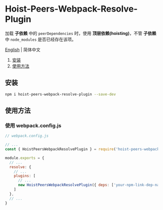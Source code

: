 # Hoist-Peers-Webpack-Resolve-Plugin

加载 **子依赖** 中的 `peerDependencies` 时，使用 **顶层依赖(hoisting)**，不管 **子依赖** 中 `node_modules` 是否已经存在该项。

[English](./README.md) | 简体中文

1. [安装](#Install)
2. [使用方法](#Usage)

## 安装

```bash
npm i hoist-peers-webpack-resolve-plugin --save-dev
```

## 使用方法

### 使用 webpack.config.js

```js
// webpack.config.js

// ...
const { HoistPeersWebpackResolvePlugin } = require('hoist-peers-webpack-resolve-plugin');

module.exports = {
  // ...
  resolve: {
    // ...
    plugins: [
      // ...
      new HoistPeersWebpackResolvePlugin({ deps: ['your-npm-link-dep-name'] })
    ]
  },
  // ...
}
```
